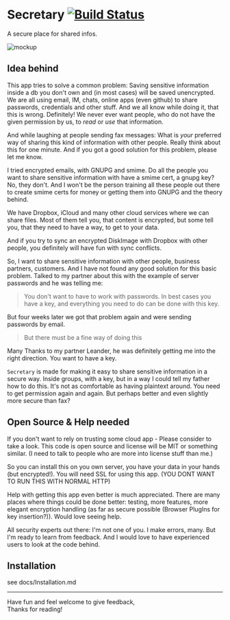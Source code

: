 Secretary [![Build Status](https://travis-ci.org/wesrc/secretary.png)](https://travis-ci.org/wesrc/secretary)
=========
A secure place for shared infos.

![mockup](https://www.dropbox.com/s/u6aqiwkwscnr5tg/secretary_dashboard.png?m)

Idea behind
-----------
This app tries to solve a common problem: Saving sensitive information inside a db you don't own and (in most cases) will be saved unencrypted. We are all using email, IM, chats, online apps (even github) to share passwords, credentials and other stuff. And we all know while doing it, that this is wrong. Definitely! We never ever want people, who do not have the given permission by us, to *read* or *use* that information.

And while laughing at people sending fax messages: What is *your* preferred way of sharing this kind of information with other people. Really think about this for one minute. And if you got a good solution for this problem, please let me know.

I tried encrypted emails, with GNUPG and smime. Do all the people you want to share sensitive information with have a smime cert, a gnupg key? No, they don't. And I won't be the person training all these people out there to create smime certs for money or getting them into GNUPG and the theory behind.

We have Dropbox, iCloud and many other cloud services where we can share files. Most of them tell you, that content is encrypted, but some tell you, that they need to have a way, to get to your data.

And if you try to sync an encrypted DiskImage with Dropbox with other people, you definitely will have fun with sync conflicts.

So, I want to share sensitive information with other people, business partners, customers. And I have not found any good solution for this basic problem. Talked to my partner about this with the example of server passwords and he was telling me: 

> You don't want to have to work with passwords. In best cases you have a key, and everything you need to do can be done with this key.

But four weeks later we got that problem again and were sending passwords by email.

> But there must be a fine way of doing this

Many Thanks to my partner Leander, he was definitely getting me into the right direction. You want to have a key.

`Secretary` is made for making it easy to share sensitive information in a secure way. Inside groups, with a key, but in a way I could tell my father how to do this. It's not as comfortable as having plaintext around. You need to get permission again and again. But perhaps better and even slightly more secure than fax?

Open Source & Help needed
-------------------------
If you don't want to rely on trusting some cloud app - Please consider to take a look. This code is open source and license will be MIT or something similar. (I need to talk to people who are more into license stuff than me.)

So you can install this on you own server, you have your data in your hands (but encrypted!). You will need SSL for using this app. (YOU DONT WANT TO RUN THIS WITH NORMAL HTTP)

Help with getting this app even better is much appreciated. There are many places where things could be done better: testing, more features, more elegant encryption handling (as far as secure possible (Browser PlugIns for key insertion?)). Would love seeing help.

All security experts out there: I'm not one of you. I make errors, many. But I'm ready to learn from feedback. And I would love to have experienced users to look at the code behind. 

Installation
------------
see docs/Installation.md

---

Have fun and feel welcome to give feedback,  
Thanks for reading!

